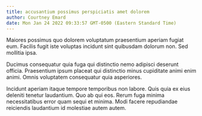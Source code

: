 ```yaml
---
title: accusantium possimus perspiciatis amet dolorem
author: Courtney Emard
date: Mon Jan 24 2022 09:33:57 GMT-0500 (Eastern Standard Time)
---
```

Maiores possimus quo dolorem voluptatum praesentium aperiam fugiat eum. Facilis fugit iste voluptas incidunt sint quibusdam dolorum non. Sed mollitia ipsa.

 Ducimus consequatur quia fuga qui distinctio nemo adipisci deserunt officia. Praesentium ipsum placeat qui distinctio minus cupiditate animi enim animi. Omnis voluptatem consequatur quia asperiores.

 Incidunt aperiam itaque tempore temporibus non labore. Quis quia ex eius deleniti tenetur laudantium. Quo ab qui eos. Rerum fuga minima necessitatibus error quam sequi et minima. Modi facere repudiandae reiciendis laudantium id molestiae autem autem.